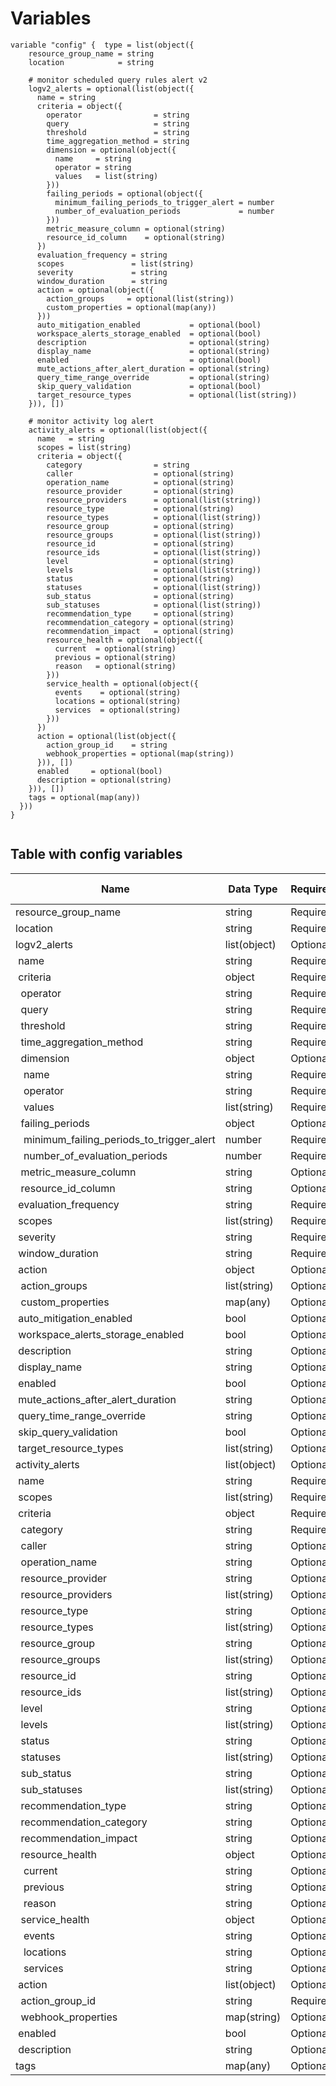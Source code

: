 # Variables

```
variable "config" {  type = list(object({
    resource_group_name = string
    location            = string

    # monitor scheduled query rules alert v2
    logv2_alerts = optional(list(object({
      name = string
      criteria = object({
        operator                = string
        query                   = string
        threshold               = string
        time_aggregation_method = string
        dimension = optional(object({
          name     = string
          operator = string
          values   = list(string)
        }))
        failing_periods = optional(object({
          minimum_failing_periods_to_trigger_alert = number
          number_of_evaluation_periods             = number
        }))
        metric_measure_column = optional(string)
        resource_id_column    = optional(string)
      })
      evaluation_frequency = string
      scopes               = list(string)
      severity             = string
      window_duration      = string
      action = optional(object({
        action_groups     = optional(list(string))
        custom_properties = optional(map(any))
      }))
      auto_mitigation_enabled           = optional(bool)
      workspace_alerts_storage_enabled  = optional(bool)
      description                       = optional(string)
      display_name                      = optional(string)
      enabled                           = optional(bool)
      mute_actions_after_alert_duration = optional(string)
      query_time_range_override         = optional(string)
      skip_query_validation             = optional(bool)
      target_resource_types             = optional(list(string))
    })), [])

    # monitor activity log alert
    activity_alerts = optional(list(object({
      name   = string
      scopes = list(string)
      criteria = object({
        category                = string
        caller                  = optional(string)
        operation_name          = optional(string)
        resource_provider       = optional(string)
        resource_providers      = optional(list(string))
        resource_type           = optional(string)
        resource_types          = optional(list(string))
        resource_group          = optional(string)
        resource_groups         = optional(list(string))
        resource_id             = optional(string)
        resource_ids            = optional(list(string))
        level                   = optional(string)
        levels                  = optional(list(string))
        status                  = optional(string)
        statuses                = optional(list(string))
        sub_status              = optional(string)
        sub_statuses            = optional(list(string))
        recommendation_type     = optional(string)
        recommendation_category = optional(string)
        recommendation_impact   = optional(string)
        resource_health = optional(object({
          current  = optional(string)
          previous = optional(string)
          reason   = optional(string)
        }))
        service_health = optional(object({
          events    = optional(string)
          locations = optional(string)
          services  = optional(string)
        }))
      })
      action = optional(list(object({
        action_group_id    = string
        webhook_properties = optional(map(string))
      })), [])
      enabled     = optional(bool)
      description = optional(string)
    })), [])
    tags = optional(map(any))
  }))
}


```


## Table with config variables

| Name | Data Type | Requirement | Default Value | Comment |
| ------- | --------- | ----------- | ------------- | ------- |
|resource_group_name | string | Required |  |  |
|location | string | Required |  |  |
|logv2_alerts | list(object) | Optional | [] |  |
|&nbsp;name | string | Required |  |  |
|&nbsp;criteria | object | Required |  |  |
|&nbsp;&nbsp;operator | string | Required |  |  |
|&nbsp;&nbsp;query | string | Required |  |  |
|&nbsp;&nbsp;threshold | string | Required |  |  |
|&nbsp;&nbsp;time_aggregation_method | string | Required |  |  |
|&nbsp;&nbsp;dimension | object | Optional |  |  |
|&nbsp;&nbsp;&nbsp;name | string | Required |  |  |
|&nbsp;&nbsp;&nbsp;operator | string | Required |  |  |
|&nbsp;&nbsp;&nbsp;values | list(string) | Required |  |  |
|&nbsp;&nbsp;failing_periods | object | Optional |  |  |
|&nbsp;&nbsp;&nbsp;minimum_failing_periods_to_trigger_alert | number | Required |  |  |
|&nbsp;&nbsp;&nbsp;number_of_evaluation_periods | number | Required |  |  |
|&nbsp;&nbsp;metric_measure_column | string | Optional |  |  |
|&nbsp;&nbsp;resource_id_column | string | Optional |  |  |
|&nbsp;evaluation_frequency | string | Required |  |  |
|&nbsp;scopes | list(string) | Required |  |  |
|&nbsp;severity | string | Required |  |  |
|&nbsp;window_duration | string | Required |  |  |
|&nbsp;action | object | Optional |  |  |
|&nbsp;&nbsp;action_groups | list(string) | Optional |  |  |
|&nbsp;&nbsp;custom_properties | map(any) | Optional |  |  |
|&nbsp;auto_mitigation_enabled | bool | Optional |  |  |
|&nbsp;workspace_alerts_storage_enabled | bool | Optional |  |  |
|&nbsp;description | string | Optional |  |  |
|&nbsp;display_name | string | Optional |  |  |
|&nbsp;enabled | bool | Optional |  |  |
|&nbsp;mute_actions_after_alert_duration | string | Optional |  |  |
|&nbsp;query_time_range_override | string | Optional |  |  |
|&nbsp;skip_query_validation | bool | Optional |  |  |
|&nbsp;target_resource_types | list(string) | Optional |  |  |
|activity_alerts | list(object) | Optional | [] |  |
|&nbsp;name | string | Required |  |  |
|&nbsp;scopes | list(string) | Required |  |  |
|&nbsp;criteria | object | Required |  |  |
|&nbsp;&nbsp;category | string | Required |  |  |
|&nbsp;&nbsp;caller | string | Optional |  |  |
|&nbsp;&nbsp;operation_name | string | Optional |  |  |
|&nbsp;&nbsp;resource_provider | string | Optional |  |  |
|&nbsp;&nbsp;resource_providers | list(string) | Optional |  |  |
|&nbsp;&nbsp;resource_type | string | Optional |  |  |
|&nbsp;&nbsp;resource_types | list(string) | Optional |  |  |
|&nbsp;&nbsp;resource_group | string | Optional |  |  |
|&nbsp;&nbsp;resource_groups | list(string) | Optional |  |  |
|&nbsp;&nbsp;resource_id | string | Optional |  |  |
|&nbsp;&nbsp;resource_ids | list(string) | Optional |  |  |
|&nbsp;&nbsp;level | string | Optional |  |  |
|&nbsp;&nbsp;levels | list(string) | Optional |  |  |
|&nbsp;&nbsp;status | string | Optional |  |  |
|&nbsp;&nbsp;statuses | list(string) | Optional |  |  |
|&nbsp;&nbsp;sub_status | string | Optional |  |  |
|&nbsp;&nbsp;sub_statuses | list(string) | Optional |  |  |
|&nbsp;&nbsp;recommendation_type | string | Optional |  |  |
|&nbsp;&nbsp;recommendation_category | string | Optional |  |  |
|&nbsp;&nbsp;recommendation_impact | string | Optional |  |  |
|&nbsp;&nbsp;resource_health | object | Optional |  |  |
|&nbsp;&nbsp;&nbsp;current | string | Optional |  |  |
|&nbsp;&nbsp;&nbsp;previous | string | Optional |  |  |
|&nbsp;&nbsp;&nbsp;reason | string | Optional |  |  |
|&nbsp;&nbsp;service_health | object | Optional |  |  |
|&nbsp;&nbsp;&nbsp;events | string | Optional |  |  |
|&nbsp;&nbsp;&nbsp;locations | string | Optional |  |  |
|&nbsp;&nbsp;&nbsp;services | string | Optional |  |  |
|&nbsp;action | list(object) | Optional | [] |  |
|&nbsp;&nbsp;action_group_id | string | Required |  |  |
|&nbsp;&nbsp;webhook_properties | map(string) | Optional |  |  |
|&nbsp;enabled | bool | Optional |  |  |
|&nbsp;description | string | Optional |  |  |
|tags | map(any) | Optional |  |  |


